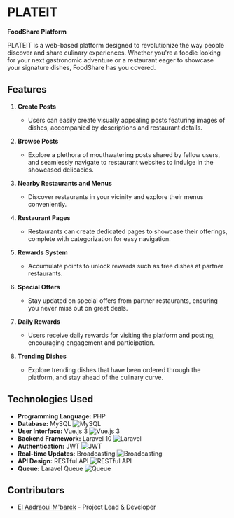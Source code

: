 # PLATEIT 
**FoodShare Platform**

PLATEIT is a web-based platform designed to revolutionize the way people discover and share culinary experiences. Whether you're a foodie looking for your next gastronomic adventure or a restaurant eager to showcase your signature dishes, FoodShare has you covered.

## Features

1. **Create Posts**
   - Users can easily create visually appealing posts featuring images of dishes, accompanied by descriptions and restaurant details.

2. **Browse Posts**
   - Explore a plethora of mouthwatering posts shared by fellow users, and seamlessly navigate to restaurant websites to indulge in the showcased delicacies.

3. **Nearby Restaurants and Menus**
   - Discover restaurants in your vicinity and explore their menus conveniently.

4. **Restaurant Pages**
   - Restaurants can create dedicated pages to showcase their offerings, complete with categorization for easy navigation.

5. **Rewards System**
   - Accumulate points to unlock rewards such as free dishes at partner restaurants.

6. **Special Offers**
   - Stay updated on special offers from partner restaurants, ensuring you never miss out on great deals.

7. **Daily Rewards**
   - Users receive daily rewards for visiting the platform and posting, encouraging engagement and participation.

8. **Trending Dishes**
   - Explore trending dishes that have been ordered through the platform, and stay ahead of the culinary curve.

## Technologies Used

- **Programming Language:** PHP
- **Database:** MySQL ![MySQL](https://img.shields.io/badge/-MySQL-blue?logo=mysql&logoColor=white)
- **User Interface:** Vue.js 3 ![Vue.js 3](https://img.shields.io/badge/-Vue.js%203-4FC08D?logo=vue.js&logoColor=white)
- **Backend Framework:** Laravel 10 ![Laravel](https://img.shields.io/badge/-Laravel%2010-FF2D20?logo=laravel&logoColor=white)
- **Authentication:** JWT ![JWT](https://img.shields.io/badge/-JWT-000000?logo=json-web-tokens)
- **Real-time Updates:** Broadcasting ![Broadcasting](https://img.shields.io/badge/-Broadcasting-FF6600?logo=laravel&logoColor=white)
- **API Design:** RESTful API ![RESTful API](https://img.shields.io/badge/-RESTful%20API-009688?logo=rest&logoColor=white)
- **Queue:** Laravel Queue ![Queue](https://img.shields.io/badge/-Queue-FF2D20?logo=laravel&logoColor=white)

## Contributors

- [El Aadraoui M'barek](https://github.com/MBAREK0) - Project Lead & Developer


